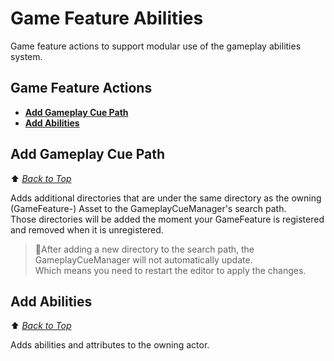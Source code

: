 # Game Feature Abilities
Game feature actions to support modular use of the gameplay abilities system.

<a name="top"></a>
## Game Feature Actions
- **[Add Gameplay Cue Path](#UGameFeatureAction_AddGameplayCuePath)**
- **[Add Abilities](#UGameFeatureAction_AddAbilities)**


 
<a name="UGameFeatureAction_AddGameplayCuePath"></a>
## Add Gameplay Cue Path
⬆️ _[Back to Top](#top)_

Adds additional directories that are under the same directory as the owning
(GameFeature-) Asset to the GameplayCueManager's search path.   
Those directories will be added the moment your GameFeature is registered and removed when it is unregistered.

> 📝After adding a new directory to the search path, the GameplayCueManager will not automatically update.    
> Which means you need to restart the editor to apply the changes.

<a name="UGameFeatureAction_AddAbilities"></a>
## Add Abilities
⬆️ _[Back to Top](#top)_

Adds abilities and attributes to the owning actor.
